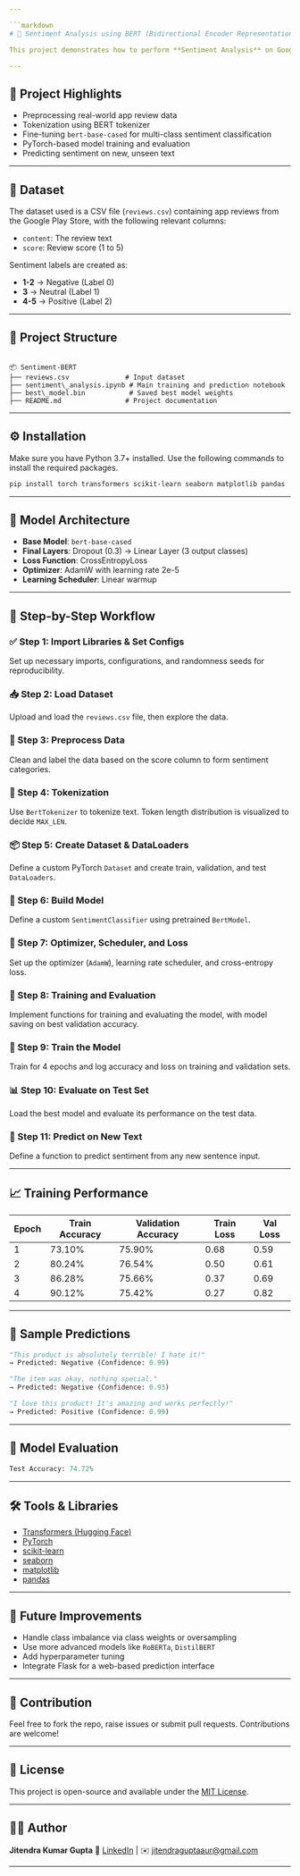 ```yaml
---

```markdown
# 🧠 Sentiment Analysis using BERT (Bidirectional Encoder Representations from Transformers)

This project demonstrates how to perform **Sentiment Analysis** on Google Play Store reviews using the **BERT transformer model** (from Hugging Face). The model classifies reviews into **Positive**, **Neutral**, or **Negative** sentiments based on the review content.

---
```


## 📌 Project Highlights

- Preprocessing real-world app review data
- Tokenization using BERT tokenizer
- Fine-tuning `bert-base-cased` for multi-class sentiment classification
- PyTorch-based model training and evaluation
- Predicting sentiment on new, unseen text

---

## 📁 Dataset

The dataset used is a CSV file (`reviews.csv`) containing app reviews from the Google Play Store, with the following relevant columns:

- `content`: The review text
- `score`: Review score (1 to 5)

Sentiment labels are created as:
- **1-2** → Negative (Label 0)
- **3**   → Neutral (Label 1)
- **4-5** → Positive (Label 2)

---

## 🧩 Project Structure

```

📦 Sentiment-BERT
├── reviews.csv              # Input dataset
├── sentiment\_analysis.ipynb # Main training and prediction notebook
├── best\_model.bin           # Saved best model weights
├── README.md                # Project documentation

````

---

## ⚙️ Installation

Make sure you have Python 3.7+ installed. Use the following commands to install the required packages.

```bash
pip install torch transformers scikit-learn seaborn matplotlib pandas
````

---

## 🧠 Model Architecture

* **Base Model**: `bert-base-cased`
* **Final Layers**: Dropout (0.3) → Linear Layer (3 output classes)
* **Loss Function**: CrossEntropyLoss
* **Optimizer**: AdamW with learning rate 2e-5
* **Learning Scheduler**: Linear warmup

---

## 🚀 Step-by-Step Workflow

### ✅ Step 1: Import Libraries & Set Configs

Set up necessary imports, configurations, and randomness seeds for reproducibility.

### 📥 Step 2: Load Dataset

Upload and load the `reviews.csv` file, then explore the data.

### 🧹 Step 3: Preprocess Data

Clean and label the data based on the score column to form sentiment categories.

### 🔡 Step 4: Tokenization

Use `BertTokenizer` to tokenize text. Token length distribution is visualized to decide `MAX_LEN`.

### 📦 Step 5: Create Dataset & DataLoaders

Define a custom PyTorch `Dataset` and create train, validation, and test `DataLoaders`.

### 🧱 Step 6: Build Model

Define a custom `SentimentClassifier` using pretrained `BertModel`.

### 🔧 Step 7: Optimizer, Scheduler, and Loss

Set up the optimizer (`AdamW`), learning rate scheduler, and cross-entropy loss.

### 🔁 Step 8: Training and Evaluation

Implement functions for training and evaluating the model, with model saving on best validation accuracy.

### 🎯 Step 9: Train the Model

Train for 4 epochs and log accuracy and loss on training and validation sets.

### 📊 Step 10: Evaluate on Test Set

Load the best model and evaluate its performance on the test data.

### 💬 Step 11: Predict on New Text

Define a function to predict sentiment from any new sentence input.

---

## 📈 Training Performance

| Epoch | Train Accuracy | Validation Accuracy | Train Loss | Val Loss |
| ----- | -------------- | ------------------- | ---------- | -------- |
| 1     | 73.10%         | 75.90%              | 0.68       | 0.59     |
| 2     | 80.24%         | 76.54%              | 0.50       | 0.61     |
| 3     | 86.28%         | 75.66%              | 0.37       | 0.69     |
| 4     | 90.12%         | 75.42%              | 0.27       | 0.82     |

---

## 📌 Sample Predictions

```python
"This product is absolutely terrible! I hate it!"
→ Predicted: Negative (Confidence: 0.99)

"The item was okay, nothing special."
→ Predicted: Negative (Confidence: 0.93)

"I love this product! It's amazing and works perfectly!"
→ Predicted: Positive (Confidence: 0.99)
```

---

## 🧪 Model Evaluation

```python
Test Accuracy: 74.72%
```

---

## 🛠️ Tools & Libraries

* [Transformers (Hugging Face)](https://huggingface.co/transformers/)
* [PyTorch](https://pytorch.org/)
* [scikit-learn](https://scikit-learn.org/)
* [seaborn](https://seaborn.pydata.org/)
* [matplotlib](https://matplotlib.org/)
* [pandas](https://pandas.pydata.org/)

---

## 📎 Future Improvements

* Handle class imbalance via class weights or oversampling
* Use more advanced models like `RoBERTa`, `DistilBERT`
* Add hyperparameter tuning
* Integrate Flask for a web-based prediction interface

---

## 🤝 Contribution

Feel free to fork the repo, raise issues or submit pull requests. Contributions are welcome!

---

## 📜 License

This project is open-source and available under the [MIT License](LICENSE).

---

## 🙋‍♂️ Author

**Jitendra Kumar Gupta**
🔗 [LinkedIn](https://www.linkedin.com/in/jitendraguptaiitk/) | 
✉️ [jitendraguptaaur@gmail.com](mailto:jitendraguptaaur@gmail.com)

---























